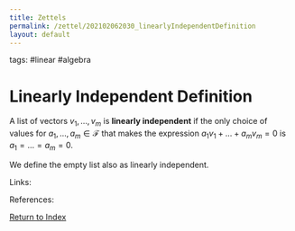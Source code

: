 ```yaml
---
title: Zettels
permalink: /zettel/202102062030_linearlyIndependentDefinition
layout: default
---
```

tags: #linear #algebra

# Linearly Independent Definition

A list of vectors $v_1, \ldots, v_m$ is **linearly independent** if the only choice of values for
$a_1, \ldots, a_m \in \mathcal{F}$ that makes the expression $a_1 v_1 + \ldots + a_m v_m = 0$ is 
$a_1 = \ldots = a_m = 0$.

We define the empty list also as linearly independent.

Links: 

References: 

[Return to Index](index)
